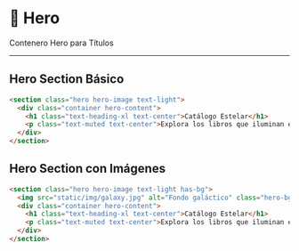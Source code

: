 # 🔘 Hero

Contenero Hero para Títulos

---
## Hero Section Básico
```html
<section class="hero hero-image text-light">
  <div class="container hero-content">
    <h1 class="text-heading-xl text-center">Catálogo Estelar</h1>
    <p class="text-muted text-center">Explora los libros que iluminan el alma</p>
  </div>
</section>
```

## Hero Section con Imágenes
```html
<section class="hero hero-image text-light has-bg">
  <img src="static/img/galaxy.jpg" alt="Fondo galáctico" class="hero-bg" />
  <div class="container hero-content">
    <h1 class="text-heading-xl text-center">Catálogo Estelar</h1>
    <p class="text-muted text-center">Explora los libros que iluminan el alma</p>
  </div>
</section>
```